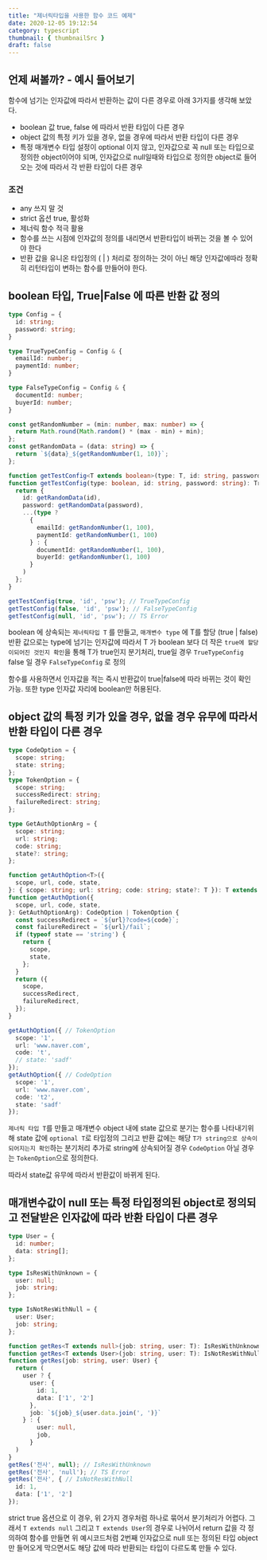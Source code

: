 ```yaml
---
title: "제너릭타입을 사용한 함수 코드 예제"
date: 2020-12-05 19:12:54
category: typescript
thumbnail: { thumbnailSrc }
draft: false
---
```


## 언제 써볼까? - 예시 들어보기

함수에 넘기는 인자값에 따라서 반환하는 값이 다른 경우로 아래 3가지를 생각해 보았다.
- boolean 값 true, false 에 따라서 반환 타입이 다른 경우
- object 값의 특정 키가 있을 경우, 없을 경우에 따라서 반환 타입이 다른 경우
- 특정 매개변수 타입 설정이 optional 이지 않고, 인자값으로 꼭 null 또는 타입으로 정의한 object이어야 되며, 인자값으로 null일때와 타입으로 정의한 object로 들어오는 것에 따라서 각 반환 타입이 다른 경우

### 조건

- any 쓰지 말 것
- strict 옵션 true, 활성화
- 제너릭 함수 적극 활용
- 함수를 쓰는 시점에 인자값의 정의를 내리면서 반환타입이 바뀌는 것을 볼 수 있어야 한다
- 반환 값을 유니온 타입정의 ( | ) 처리로 정의하는 것이 아닌 해당 인자값에따라 정확히 리턴타입이 변하는 함수를 만들어야 한다.

## boolean 타입, True|False 에 따른 반환 값 정의

```ts
type Config = {
  id: string;
  password: string;
}

type TrueTypeConfig = Config & {
  emailId: number;
  paymentId: number;
}

type FalseTypeConfig = Config & {
  documentId: number;
  buyerId: number;
}

const getRandomNumber = (min: number, max: number) => {
  return Math.round(Math.random() * (max - min) + min);
};
const getRandomData = (data: string) => {
  return `${data}_${getRandomNumber(1, 10)}`;
};

function getTestConfig<T extends boolean>(type: T, id: string, password: string): T extends true ? TrueTypeConfig : FalseTypeConfig;
function getTestConfig(type: boolean, id: string, password: string): TrueTypeConfig | FalseTypeConfig {
  return {
    id: getRandomData(id),
    password: getRandomData(password),
    ...(type ?
      {
        emailId: getRandomNumber(1, 100),
        paymentId: getRandomNumber(1, 100)
      } : {
        documentId: getRandomNumber(1, 100),
        buyerId: getRandomNumber(1, 100)
      }
    )
  };
}

getTestConfig(true, 'id', 'psw'); // TrueTypeConfig
getTestConfig(false, 'id', 'psw'); // FalseTypeConfig
getTestConfig(null, 'id', 'psw'); // TS Error 
```

boolean 에 상속되는 `제너릭타입 T` 를 만들고, `매개변수 type` 에 T를 할당 (true | false) 반환 값으로는 type에 넘기는 인자값에 따라서 T 가 boolean 보다 더 작은 `true에 할당이되어진 것인지 확인`을 통해 T가 true인지 분기처리, true일 경우 `TrueTypeConfig` false 일 경우 `FalseTypeConfig` 로 정의

함수를 사용하면서 인자값을 적는 즉시 반환값이 true|false에 따라 바뀌는 것이 확인 가능. 또한 type 인자값 자리에 boolean만 허용된다.

## object 값의 특정 키가 있을 경우, 없을 경우 유무에 따라서 반환 타입이 다른 경우

```ts
type CodeOption = {
  scope: string;
  state: string;
};
type TokenOption = {
  scope: string;
  successRedirect: string;
  failureRedirect: string;
};

type GetAuthOptionArg = {
  scope: string;
  url: string;
  code: string;
  state?: string;
};

function getAuthOption<T>({
  scope, url, code, state,
}: { scope: string; url: string; code: string; state?: T }): T extends string ? CodeOption : TokenOption;
function getAuthOption({
  scope, url, code, state,
}: GetAuthOptionArg): CodeOption | TokenOption {
  const successRedirect = `${url}?code=${code}`;
  const failureRedirect = `${url}/fail`;
  if (typeof state == 'string') {
    return {
      scope,
      state,
    };
  }
  return ({
    scope,
    successRedirect,
    failureRedirect,
  });
}

getAuthOption({ // TokenOption
  scope: '1',
  url: 'www.naver.com',
  code: 't',
  // state: 'sadf'
});
getAuthOption({ // CodeOption
  scope: '1',
  url: 'www.naver.com',
  code: 't2',
  state: 'sadf'
});
```

`제너릭 타입 T`를 만들고 매개변수 object 내에 state 값으로 분기는 함수를 나타내기위해 state 값에 `optional T`로 타입정의 그리고 반환 값에는 해당 `T가 string으로 상속이되어지는지 확인`하는 분기처리 추가로 string에 상속되어질 경우 `CodeOption` 아닐 경우는 `TokenOption`으로 정의한다.

따라서 state값 유무에 따라서 반환값이 바뀌게 된다.

## 매개변수값이 null 또는 특정 타입정의된 object로 정의되고 전달받은 인자값에 따라 반환 타입이 다른 경우

```ts
type User = {
  id: number;
  data: string[];
};

type IsResWithUnknown = {
  user: null;
  job: string;
};

type IsNotResWithNull = {
  user: User;
  job: string;
};

function getRes<T extends null>(job: string, user: T): IsResWithUnknown;
function getRes<T extends User>(job: string, user: T): IsNotResWithNull;
function getRes(job: string, user: User) {
  return (
    user ? {
      user: {
        id: 1,
        data: ['1', '2']
      },
      job: `${job}_${user.data.join(', ')}`
    } : {
        user: null,
        job,
      }
  )
}
getRes('전사', null); // IsResWithUnknown
getRes('전사', 'null'); // TS Error
getRes('전사', { // IsNotResWithNull
  id: 1,
  data: ['1', '2']
});
```

strict true 옵션으로 이 경우, 위 2가지 경우처럼 하나로 묶어서 분기처리가 어렵다. 그래서 `T extends null` 그리고 `T extends User`의 경우로 나뉘어서 return 값을 각 정의하여 함수를 만들면 위 예시코드처럼 2번째 인자값으로 null 또는 정의된 타입 object만 들어오게 막으면서도 해당 값에 따라 반환되는 타입이 다르도록 만들 수 있다.